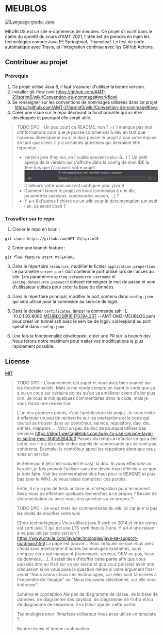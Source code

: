 # MEUBLOS

[![Language grade: Java](https://img.shields.io/lgtm/grade/java/g/AMT-21/sprint0.svg?logo=lgtm&logoWidth=18)](https://lgtm.com/projects/g/AMT-21/sprint0/context:java)

MEUBLOS est un site e-commerce de meubles. Ce projet s'inscrit dans le cadre du sprint0 du cours d'AMT 2021, l'idée est de prendre en main les technologies comme Java EE Springboot, Thymeleaf. Le test de code automatique avec Travis, et l'intégration continue avec les GitHub Actions.

## Contribuer au projet

### Prérequis

1. Ce projet utilise Java 8, il faut s'assurer d'utiliser la bonne version.
2. Installer git-flow (voir https://github.com/AMT-21/sprint0/wiki/Convention-de-nommage#workflow)
3. Se renseigner sur les conventions de nommages utilisées dans ce projet : https://github.com/AMT-21/sprint0/wiki/Convention-de-nommage#java
4. Créer une issue sur le repo décrivant la fonctionnalité qui va être développée et pourquoi elle serait utile.

> TODO DPO - Un peu court ce README, non ? ;-)
> Il manque pas mal d'informations pour que je puisse commencer à dev en tant que nouveau développeur ou si je dois passer le projet
> à une autre équipe en tant que client. Il y a certaines questions qui devraient être répondue.
> * version java (hey oui, on l'oublie souvent celui-là...) ? 
> Un petit aperçu de la version qui s'affiche dans la config de mon IDE la 1ère fois que j'ai ouvert votre projet ![./wiki/images/auto_config_java_on_opening_the_project.png](./wiki/images/auto_config_java_on_opening_the_project.png)
> D'ailleurs votre pom.xml est configuré pour java 8
> * Comment lancer le projet en local (connexion à une db, paramètres spéciaux, commandes maven, ...) ?
> * Y a-t-il d'autres fichiers ou un wiki pour la documentation (un petit lien, ça serait cool) ?


### Travailler sur le repo
1. Cloner le repo en local :
```
git clone https://github.com/AMT-21/sprint0
```
2. Créer une branch feature :
```
git flow feature start MYFEATURE 
```

3. Dans le répertoire `resources`, modifier le fichier `application.properties`. Le paramètre `server.port` doit contenir le port utilisé lors de l'accès au site. 
Les paramètres `spring.datasource.username` et `spring.datasource.password` doivent renseigner le mot de passe et nom d'utilisateur utilisés pour créer la base de données.

4. Dans le répertoire principal, modifier le port contenu dans `config.json` qui sera utilisé pour la connexion au service de login.

5. Dans le dossier `certificates`, lancer la commande ssh -L <PORT>:10.0.1.92:8080 MEUBLOS@16.170.194.237 -i AMT-DMZ-MEUBLOS.pem pour créer un tunnel ssh avec le service de login. <PORT> correspond au port spécifié dans `config.json`

6. Une fois la fonctionnalité développée, créer une PR sur la branch dev. Nous ferons notre maximum pour traiter vos modifications le plus rapidement possible.

## License
[MIT](https://choosealicense.com/licenses/mit/)

> TODO DPO - L'avancement est super et vous avez bien avancé sur les fonctionnalités. Mais je me rends compte en lisant le code que 
> ça a eu un coup sur certains points qu'on va améliorer avant d'aller plus loin. 
> Je vous ai mis quelques commentaires dans le code, mais je vous ferais une review live.
> 
> L'un des premiers points, c'est l'architecture du projet. 
> Je vous invite à effectuer un peu de recherche sur les interactions et le code qui devrait se trouver dans un contrôleur, service, repository, dao, dto, entités, mappers, ...
> Voici un peu de doc de pourquoi utiliser des services https://blog1.westagilelabs.com/why-to-use-service-layer-in-spring-mvc-5f4fc52643c0
> Passez du temps à refactor ce qui a été créer, car il y a du code et des appels de composants qui ne sont pas cohérents.
> Exemple: le contrôleur appel les repository alors que vous avez un service
> 
> le 2ème point (et c'est souvent le cas), la doc. Si vous effectuez un livrable, je fois pouvoir l'utiliser sans me devoir trop réfléchir
> à ce que je dois faire. Voir les commentaires plus haut pour le README et plus bas pour le WIKI. Je vous laisse complèter ces parties.
> 
> Enfin, il n'y a pas de tests unitaire ou d'intégration pour le moment. Avez-vous pu effectuer quelques recherches à ce propos ?
> Besoin de documentation ou avez-vous des questions à ce propos ?

> TODO DPO - Je vous mets les commentaires du wiki ici car je n'ai pas les droits de modifier votre wiki
> 
> Choix technologiques
> Vous utilisez java 8 sorti en 2014 et entre temps est sorti java 11 qui est une LTS sorti depuis 3 ans. Y a-t-il une raison à ne pas utiliser cette version ? https://www.oracle.com/java/technologies/java-se-support-roadmap.html
> La page est pauvre... Vous indiquez ce que vous avez choisi sans mentionner d'autres technologies existantes, sans compter ceux qui manquent 
> (framework, serveur, ORM ou pas, base de données, ...). Il serait bien d'étoffer cette partie afin que vous puissiez être au clair sur ce qui existe et que vous puissiez avoir une discussion si on vous pose la question
> même si votre argument final serait "Nous avons choisi ces technologies, car elles sont familières à l'ensemble de l'équipe" ou 
> "Nous les avons sélectionné, car elle nous intéresse".
> 
> Schéma et conception
> Aïe pas de diagramme de classe, de la base de données, de diagramme des payload, de diagramme de l'infra et/ou de diagramme de séquence. 
> Il va falloir ajouter cette partie.
> 
> Technologies pour l'interface utilisateur
> Vous avez utilisé un template ?
> 
> Bonne review et bonne continuation.
